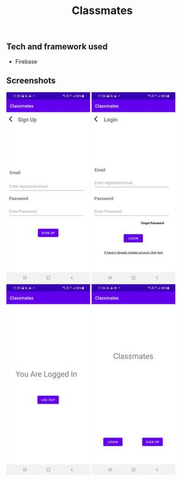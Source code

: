 <h1 align="center">Classmates</h1>
<p><b>
 <br/></b></p>
 
## Tech and framework used


* Firebase


## Screenshots

<p float="left">
<img src="screenshots/ss1.jpeg" width="220" height="500"/>
 <img src="screenshots/ss2.jpeg" width="220" height="500"/>
  <img src="screenshots/ss3.jpeg" width="220" height="500"/>
    <img src="screenshots/ss4.jpeg" width="220" height="500"/>
   </p>